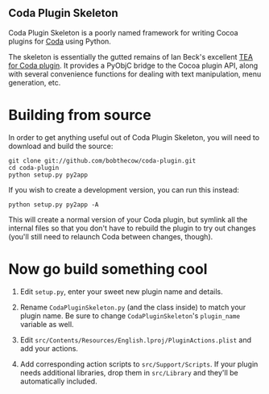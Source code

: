 Coda Plugin Skeleton
--------------------

Coda Plugin Skeleton is a poorly named framework for writing Cocoa plugins for
[Coda][1] using Python.

The skeleton is essentially the gutted remains of Ian Beck's excellent
[TEA for Coda plugin][2]. It provides a PyObjC bridge to the Cocoa plugin API,
along with several convenience functions for dealing with text manipulation,
menu generation, etc.

   [1]: http://panic.com/coda/
   [2]: http://onecrayon.com/tea/coda/

Building from source
====================

In order to get anything useful out of Coda Plugin Skeleton, you will need to
download and build the source:

	git clone git://github.com/bobthecow/coda-plugin.git
	cd coda-plugin
	python setup.py py2app

If you wish to create a development version, you can run this instead:

	python setup.py py2app -A

This will create a normal version of your Coda plugin, but symlink all the
internal files so that you don't have to rebuild the plugin to try out
changes (you'll still need to relaunch Coda between changes, though).

Now go build something cool
===========================

 1. Edit `setup.py`, enter your sweet new plugin name and details.

 2. Rename `CodaPluginSkeleton.py` (and the class inside) to match your plugin
    name. Be sure to change `CodaPluginSkeleton`'s `plugin_name` variable as
    well.

 3. Edit `src/Contents/Resources/English.lproj/PluginActions.plist` and add your
    actions.

 4. Add corresponding action scripts to `src/Support/Scripts`. If your plugin
    needs additional libraries, drop them in `src/Library` and they'll be
    automatically included.
